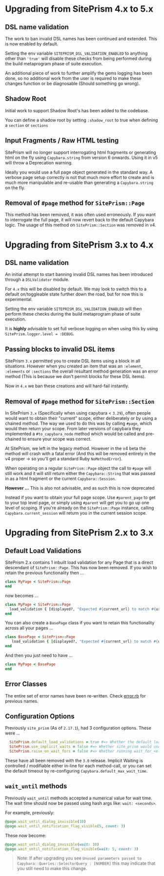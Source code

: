 # Upgrading from SitePrism 4.x to 5.x

## DSL name validation

The work to ban invalid DSL names has been continued and extended. This is now enabled by default.

Setting the env variable `SITEPRISM_DSL_VALIDATION_ENABLED` to anything other than `'true'` will disable these
checks from being performed during the build metaprogram phase of suite execution.

An additional piece of work to further amplify the gems logging has been done, so no additional work from the user
is required to make these changes function or be diagnosable (Should something go wrong).

## Shadow Root

Initial work to support Shadow Root's has been added to the codebase.

You can define a shadow root by setting `:shadow_root` to true when defining a `section` or `sections`

## Input Fragments / Raw HTML testing

SitePrism will no longer support interrogating html fragments or generating html on the fly using `Capybara.string`
from version 6 onwards. Using it in v5 will throw a Deprecation warning.

Ideally you would use a full page object generated in the standard way. A verbose page setup correctly is not that much
more effort to create and is much more manipulable and re-usable than generating a `Capybara.string` on the fly.

## Removal of `#page` method for `SitePrism::Page`

This method has been removed, it was often used erroneously. If you want to interrogate the full page, it will now
revert back to the default Capybara logic. The usage of this method on `SitePrism::Section` was removed in v4.

# Upgrading from SitePrism 3.x to 4.x

## DSL name validation

An initial attempt to start banning invalid DSL names has been introduced through a `DSLValidator` module.

For `4.x` this will be disabled by default. We may look to switch this to a default on/toggleable state further down
the road, but for now this is experimental.

Setting the env variable `SITEPRISM_DSL_VALIDATION_ENABLED` will then perform these checks during the build metaprogram
phase of suite execution.

It is **highly** advisable to set full verbose logging on when using this by using `SitePrism.logger.level = :DEBUG`.

## Passing blocks to invalid DSL items

SitePrism `3.x` permitted you to create DSL items using a block in all situations. However when you created an item
that was an `:element`, `:elements` or `:sections` the overall resultant method generation was an error method
(This is because we don't permit blocks for these DSL items).

Now in `4.x` we ban these creations and will hard-fail instantly.

## Removal of `#page` method for `SitePrism::Section`

In SitePrism `3.x` (Specifically when using capybara < `3.29`), often people would want to obtain their "current" scope,
either deliberately or by using a chained method. The way we used to do this was by calling `#page`, which would then
return your scope. From later versions of capybara they implemented a `#to_capybara_node` method which would be called
and pre-chained to ensure your scope was correct.

At SitePrism, we left in the legacy method. However in the v4 beta the method will crash with a
fatal error (And this will be removed entirely in the v4 proper -> so you'll get a standard Ruby `NoMethodError`).

When operating on a regular `SitePrism::Page` object the call to `#page` will still work and it
will still return either the `Capybara::String` that was passed in as a html fragment or the
current `Capybara::Session`.

**However ...** This is also not advisable, and as such this is now deprecated

Instead if you want to obtain your full page scope. Use `#parent_page` to get to your top level page, or simply using
`#parent` will get you to go up one level of scoping. If you're already on the `SitePrism::Page` instance, calling `Capybara.current_session`
will return you in the current session scope.

# Upgrading from SitePrism 2.x to 3.x

## Default Load Validations

SitePrism 2.x contains 1 inbuilt load validation for any Page that is a
direct descendant of `SitePrism::Page`. This has now been removed.
If you wish to retain the previous functionality then ...

```ruby
class MyPage < SitePrism::Page
end
```

now becomes ...

```ruby
class MyPage < SitePrism::Page
  load_validation { [displayed?, "Expected #{current_url} to match #{url_matcher} but it did not."] }
end
```

You can also create a `BasePage` class if you want to retain this functionality across all your pages ...

```ruby
class BasePage < SitePrism::Page
   load_validation { [displayed?, "Expected #{current_url} to match #{url_matcher} but it did not."] }
end
```

And then you just need to have ...

```ruby
class MyPage < BasePage
end
```

## Error Classes

The entire set of error names have been re-written.
Check [error.rb](https://github.com/site-prism/site_prism/blob/main/lib/site_prism/error.rb)
for previous names.

## Configuration Options

Previously `site_prism` (As of `2.17.1`), had 3 configuration options. These were ...

```ruby
  SitePrism.default_load_validations = true #=> Whether the default load validation for displayed? was set 
  SitePrism.use_implicit_waits = false #=> Whether site_prism would use Capybara's implicit waiting by default
  SitePrism.raise_on_wait_fors = false #=> Whether running wait_for_<element/section> methods that failed would crash
```

These have all been removed with the `3.0` release. Implicit Waiting is
controlled / modifiable either in-line for each method-call, or you can set the default
timeout by re-configuring `Capybara.default_max_wait_time`.

## `wait_until` methods

Previously `wait_until` methods accepted a numerical value for wait time.
The wait time should now be passed using hash args like: `wait: <seconds>`.

For example, previously:

```ruby
@page.wait_until_dialog_invisible(10)
@page.wait_until_notification_flag_visible(5, count: 3)
```

These now become:

```ruby
@page.wait_until_dialog_invisible(wait: 10)
@page.wait_until_notification_flag_visible(wait: 5, count: 3)
```

> Note: If after upgrading you see `Unused parameters passed to Capybara::Queries::SelectorQuery : [NUMBER]`
this may indicate that you still need to make this change.

